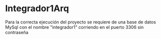 # Integrador1Arq

Para la correcta ejecución del proyecto se requiere de una base de datos MySql con el nombre "integrador1" corriendo en el puerto 3306 sin contraseña
